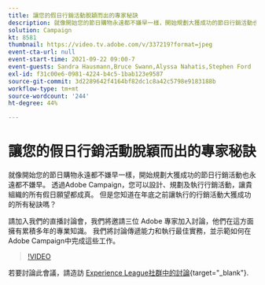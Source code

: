 ```yaml
---
title: 讓您的假日行銷活動脫穎而出的專家秘訣
description: 就像開始您的節日購物永遠都不嫌早一樣，開始規劃大獲成功的節日行銷活動也永遠都不嫌早。 透過Adobe Campaign，您可以設計、規劃及執行行銷活動，讓貴組織的所有假日願望都成真。 但是您知道在年底之前讓執行的行銷活動大獲成功的所有秘訣嗎？ 請加入我們的直播討論會，我們將邀請三位 Adobe 專家加入討論，他們在這方面擁有累積多年的專業知識。 我們將討論傳遞能力和執行最佳實務，並示範如何在Adobe Campaign中完成這些工作。
solution: Campaign
kt: 8581
thumbnail: https://video.tv.adobe.com/v/337219?format=jpeg
event-cta-url: null
event-start-time: 2021-09-22 09:00-7
event-guests: Sandra Hausmann,Bruce Swann,Alyssa Nahatis,Stephen Ford
exl-id: f31c00e6-0981-4224-b4c5-1bab123e9587
source-git-commit: 3d2289642f4164bf82dc1c8a42c5798e9183188b
workflow-type: tm+mt
source-wordcount: '244'
ht-degree: 44%

---
```


# 讓您的假日行銷活動脫穎而出的專家秘訣

就像開始您的節日購物永遠都不嫌早一樣，開始規劃大獲成功的節日行銷活動也永遠都不嫌早。 透過Adobe Campaign，您可以設計、規劃及執行行銷活動，讓貴組織的所有假日願望都成真。 但是您知道在年底之前讓執行的行銷活動大獲成功的所有秘訣嗎？

請加入我們的直播討論會，我們將邀請三位 Adobe 專家加入討論，他們在這方面擁有累積多年的專業知識。 我們將討論傳遞能力和執行最佳實務，並示範如何在Adobe Campaign中完成這些工作。

>[!VIDEO](https://video.tv.adobe.com/v/337219/?quality=12&learn=on)

若要討論此會議，請造訪 [Experience League社群中的討論](https://experienceleaguecommunities.adobe.com/t5/adobe-campaign-classic/questions-and-discussion-for-experience-league-live-ep-3-expert/td-p/425205){target="_blank"}.
